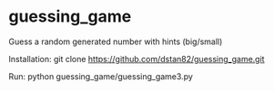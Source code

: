 # guessing_game
Guess a random generated number with hints (big/small)

Installation:
git clone https://github.com/dstan82/guessing_game.git

Run: 
python guessing_game/guessing_game3.py
